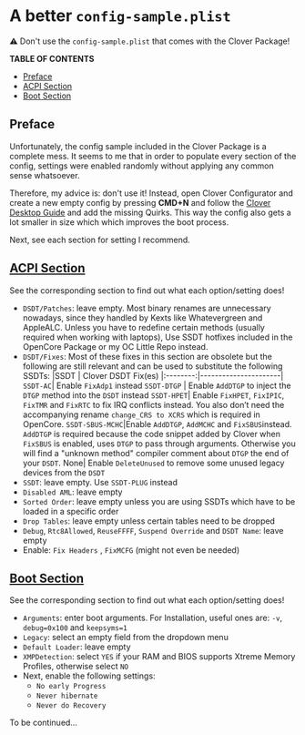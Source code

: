 # A better `config-sample.plist`

:warning: Don't use the `config-sample.plist` that comes with the Clover Package!

**TABLE OF CONTENTS**

- [Preface](#preface)
- [ACPI Section](#acpi-section)
- [Boot Section](#boot-section)

## Preface
Unfortunately, the config sample included in the Clover Package is a complete mess. It seems to me that in order to populate every section of the config, settings were enabled randomly without applying any common sense whatsoever.

Therefore, my advice is: don't use it! Instead, open Clover Configurator and create a new empty config by pressing **CMD+N** and follow the [Clover Desktop Guide](https://hackintosh.gitbook.io/r-hackintosh-vanilla-desktop-guide/) and add the missing Quirks. This way the config also gets a lot smaller in size which which improves the boot process.

Next, see each section for setting I recommend.

## [ACPI Section](https://github.com/5T33Z0/Clover-Crate/tree/main/ACPI)
See the corresponding section to find out what each option/setting does!

- `DSDT/Patches`: leave empty. Most binary renames are unnecessary nowadays, since they handled by Kexts like Whatevergreen and AppleALC. Unless you have to redefine certain methods (usually required when working with laptops), Use SSDT hotfixes included in the OpenCore Package or my OC Little Repo instead.
- `DSDT/Fixes`: Most of these fixes in this section are obsolete but the following are still relevant and can be used to substitute the following SSDTs:
	|SSDT | Clover DSDT Fix(es)
	|:--------:|----------------------|
	`SSDT-AC`| Enable `FixAdp1` instead
	`SSDT-DTGP` | Enable `AddDTGP` to inject the `DTGP` method into the `DSDT` instead
	`SSDT-HPET`| Enable `FixHPET`, `FixIPIC`, `FixTMR` and `FixRTC` to fix IRQ conflicts instead. You also don’t need the accompanying rename `change_CRS to XCRS` which is required in OpenCore.
	`SSDT-SBUS-MCHC`|Enable `AddDTGP`, `AddMCHC` and `FixSBUS`instead. `AddDTGP` is required because the code snippet added by Clover when `FixSBUS` is enabled, uses `DTGP` to pass through arguments. Otherwise you will find a "unknown method" compiler comment about `DTGP` the end of your `DSDT`.
	None| Enable `DeleteUnused` to remove some unused legacy devices from the `DSDT`
- `SSDT`: leave empty. Use `SSDT-PLUG` instead
- `Disabled AML`: leave empty
- `Sorted Order`: leave empty unless you are using SSDTs which have to be loaded in a specific order
- `Drop Tables`: leave empty unless certain tables need to be dropped
- `Debug`, `Rtc8Allowed`, `ReuseFFFF`, `Suspend Override` and `DSDT Name`: leave empty
- Enable: `Fix Headers`	, `FixMCFG` (might not even be needed)

## [Boot Section](https://github.com/5T33Z0/Clover-Crate/tree/main/Boot)
See the corresponding section to find out what each option/setting does!

- `Arguments`: enter boot arguments. For Installation, useful ones are: `-v`, `debug=0x100` and `keepsyms=1`
- `Legacy`: select an empty field from the dropdown menu
- `Default Loader`: leave empty
- `XMPDetection`: select `YES` if your RAM and BIOS supports Xtreme Memory Profiles, otherwise select `NO`
- Next, enable the following settings:
	- `No early Progress`
	- `Never hibernate`
	- `Never do Recovery`

To be continued…
